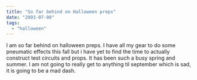 ```yaml
---
title: "So far behind on Halloween preps"
date: "2003-07-08"
tags: 
  - "halloween"
---
```


I am so far behind on halloween preps. I have all my gear to do some pneumatic effects this fall but i have yet to find the time to actually construct test circuits and props. It has been such a busy spring and summer. I am not going to really get to anything til september which is sad, it is going to be a mad dash.
